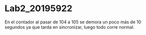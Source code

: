 # Lab2_20195922
En el contador al pasar de 104 a 105 se demora un poco más de 10 segundos ya que tarda en sincronizar, luego todo corre normal.

